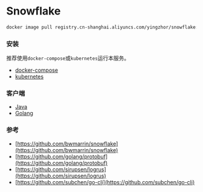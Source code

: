 # Snowflake

```bash
docker image pull registry.cn-shanghai.aliyuncs.com/yingzhor/snowflake:latest
```

### 安装

推荐使用`docker-compose`或`kubernetes`运行本服务。

* [docker-compose](.github/wiki/install-dco.md)
* [kubernetes](.github/wiki/install-kubernetes.md)

### 客户端

* [Java](https://github.com/yingzhuo/snowflake-java-client)
* [Golang](https://github.com/yingzhuo/snowflake-golang-client)

### 参考

* [https://github.com/bwmarrin/snowflake](https://github.com/bwmarrin/snowflake)
* [https://github.com/golang/protobuf](https://github.com/golang/protobuf)
* [https://github.com/sirupsen/logrus](https://github.com/sirupsen/logrus)
* [https://github.com/subchen/go-cli](https://github.com/subchen/go-cli)
